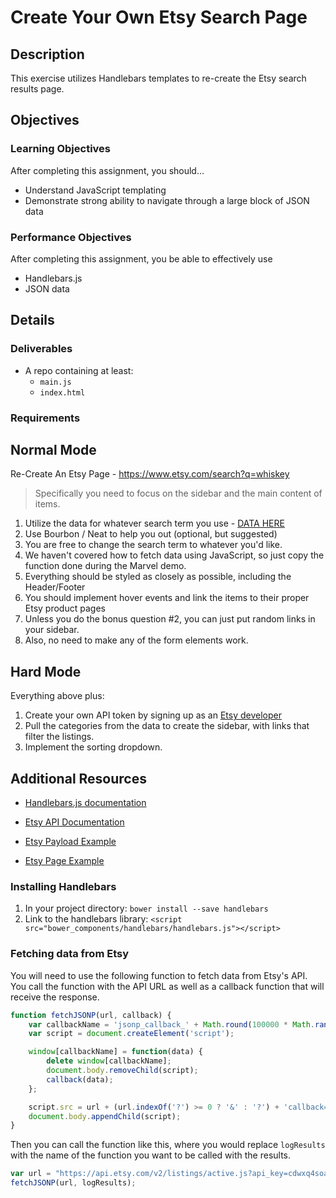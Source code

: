 # Create Your Own Etsy Search Page

## Description
This exercise utilizes Handlebars templates to re-create the Etsy search results page.


## Objectives

### Learning Objectives

After completing this assignment, you should…

- Understand JavaScript templating
- Demonstrate strong ability to navigate through a large block of JSON data

### Performance Objectives

After completing this assignment, you be able to effectively use

* Handlebars.js
* JSON data


## Details

### Deliverables

* A repo containing at least:
  * `main.js`
  * `index.html`

### Requirements

## Normal Mode

Re-Create An Etsy Page - https://www.etsy.com/search?q=whiskey

> Specifically you need to focus on the sidebar and the main content of items. 

1. Utilize the data for whatever search term you use - [DATA
   HERE](https://api.etsy.com/v2/listings/active.js?api_key=cdwxq4soa7q4zuavbtynj8wx&keywords=whiskey&includes=Images,Shop&sort_on=score)
2. Use Bourbon / Neat to help you out (optional, but suggested)
3. You are free to change the search term to whatever you'd like.
4. We haven't covered how to fetch data using JavaScript, so just copy the function done during the Marvel demo.
5. Everything should be styled as closely as possible, including the Header/Footer
6. You should implement hover events and link the items to their proper Etsy product pages
7. Unless you do the bonus question #2, you can just put random links in your sidebar.
8. Also, no need to make any of the form elements work.

## Hard Mode

Everything above plus:

1. Create your own API token by signing up as an [Etsy developer](https://www.etsy.com/developers/)
2. Pull the categories from the data to create the sidebar, with links that filter the listings.
3. Implement the sorting dropdown.

## Additional Resources

- [Handlebars.js documentation](http://handlebarsjs.com/)

- [Etsy API Documentation](https://www.etsy.com/developers/documentation/reference/listing)
- [Etsy Payload
  Example](https://api.etsy.com/v2/listings/active.js?api_key=cdwxq4soa7q4zuavbtynj8wx&keywords=tacos&includes=Images,Shop&sort_on=score)
- [Etsy Page Example](https://www.etsy.com/search?q=tacos)

### Installing Handlebars
1. In your project directory: `bower install --save handlebars`
2. Link to the handlebars library: `<script
   src="bower_components/handlebars/handlebars.js"></script>`

### Fetching data from Etsy
You will need to use the following function to fetch data from Etsy's API. You
call the function with the API URL as well as a callback function that will
receive the response.

```js
function fetchJSONP(url, callback) {
    var callbackName = 'jsonp_callback_' + Math.round(100000 * Math.random());
    var script = document.createElement('script');

    window[callbackName] = function(data) {
        delete window[callbackName];
        document.body.removeChild(script);
        callback(data);
    };

    script.src = url + (url.indexOf('?') >= 0 ? '&' : '?') + 'callback=' + callbackName;
    document.body.appendChild(script);
}
```

Then you can call the function like this, where you would replace `logResults`
with the name of the function you want to be called with the results.

```js
var url = "https://api.etsy.com/v2/listings/active.js?api_key=cdwxq4soa7q4zuavbtynj8wx&keywords=tacos&includes=Images,Shop";
fetchJSONP(url, logResults);
```
